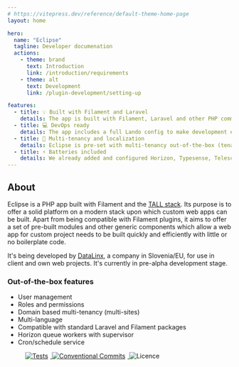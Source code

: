 ```yaml
---
# https://vitepress.dev/reference/default-theme-home-page
layout: home

hero:
  name: "Eclipse"
  tagline: Developer documenation
  actions:
    - theme: brand
      text: Introduction
      link: /introduction/requirements
    - theme: alt
      text: Development
      link: /plugin-development/setting-up

features:
  - title: 💡 Built with Filament and Laravel
    details: The app is built with Filament, Laravel and other PHP community favourite frameworks and tools.
  - title: 💻 DevOps ready
    details: The app includes a full Lando config to make development easier with Docker, zsh, supervisor, cron... Start it up and get coding!
  - title: 🏢 Multi-tenancy and localization
    details: Eclipse is pre-set with multi-tenancy out-of-the-box (tenant = site). Therefore, by default, it's a multi-site multi-language system.
  - title: ⚡ Batteries included
    details: We already added and configured Horizon, Typesense, Telescope, roles and permissions and other popular packages.
---
```



## About
Eclipse is a PHP app built with Filament and the [TALL stack](https://tallstack.dev/). Its purpose is to offer a solid platform on a modern stack upon which custom web apps can be built. Apart from being compatible with Filament plugins, it aims to offer a set of pre-built modules and other generic components which allow a web app for custom project needs to be built quickly and efficiently with little or no boilerplate code.

It's being developed by [DataLinx](https://www.datalinx.si/), a company in Slovenia/EU, for use in client and own web projects. It's currently in pre-alpha development stage.

### Out-of-the-box features
* User management
* Roles and permissions
* Domain based multi-tenancy (multi-sites)
* Multi-language
* Compatible with standard Laravel and Filament packages
* Horizon queue workers with supervisor
* Cron/schedule service

<figure>
    <a href="https://github.com/DataLinx/eclipsephp-app/actions/workflows/test-runner.yml">
        <img src="https://github.com/DataLinx/eclipsephp-app/actions/workflows/test-runner.yml/badge.svg" alt="Tests" style="display: inline; margin-right: 5px;">
    </a>
    <a href="https://conventionalcommits.org">
        <img src="https://img.shields.io/badge/Conventional%20Commits-1.0.0-%23FE5196?logo=conventionalcommits&logoColor=white" alt="Conventional Commits" style="display: inline; margin-right: 5px">
    </a>
    <img src="https://img.shields.io/github/license/DataLinx/eclipsephp-app" alt="Licence" style="display: inline;">
</figure>
